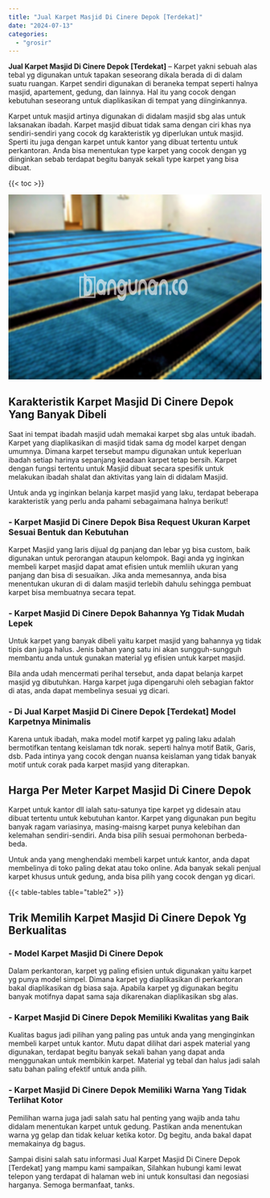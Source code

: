 ```yaml
---
title: "Jual Karpet Masjid Di Cinere Depok [Terdekat]"
date: "2024-07-13"
categories: 
  - "grosir"
---
```


**Jual Karpet Masjid Di Cinere Depok \[Terdekat\]** – Karpet yakni sebuah alas tebal yg digunakan untuk tapakan seseorang dikala berada di di dalam suatu ruangan. Karpet sendiri digunakan di beraneka tempat seperti halnya masjid, apartement, gedung, dan lainnya. Hal itu yang cocok dengan kebutuhan seseorang untuk diaplikasikan di tempat yang diinginkannya.

Karpet untuk masjid artinya digunakan di didalam masjid sbg alas untuk laksanakan ibadah. Karpet masjid dibuat tidak sama dengan ciri khas nya sendiri-sendiri yang cocok dg karakteristik yg diperlukan untuk masjid. Sperti itu juga dengan karpet untuk kantor yang dibuat tertentu untuk perkantoran. Anda bisa menentukan type karpet yang cocok dengan yg diinginkan sebab terdapat begitu banyak sekali type karpet yang bisa dibuat.

{{< toc >}}

![Jual Karpet Masjid Di Cinere Depok [Terdekat]](/images/grosir-karpet-murah-24.png)

## Karakteristik Karpet Masjid Di Cinere Depok Yang Banyak Dibeli

Saat ini tempat ibadah masjid udah memakai karpet sbg alas untuk ibadah. Karpet yang diaplikasikan di masjid tidak sama dg model karpet dengan umumnya. Dimana karpet tersebut mampu digunakan untuk keperluan ibadah setiap harinya sepanjang keadaan karpet tetap bersih. Karpet dengan fungsi tertentu untuk Masjid dibuat secara spesifik untuk melakukan ibadah shalat dan aktivitas yang lain di didalam Masjid.

Untuk anda yg inginkan belanja karpet masjid yang laku, terdapat beberapa karakteristik yang perlu anda pahami sebagaimana halnya berikut!

### \- Karpet Masjid Di Cinere Depok Bisa Request Ukuran Karpet Sesuai Bentuk dan Kebutuhan

Karpet Masjid yang laris dijual dg panjang dan lebar yg bisa custom, baik digunakan untuk perorangan ataupun kelompok. Bagi anda yg inginkan membeli karpet masjid dapat amat efisien untuk memliih ukuran yang panjang dan bisa di sesuaikan. Jika anda memesannya, anda bisa menentukan ukuran di di dalam masjid terlebih dahulu sehingga pembuat karpet bisa membuatnya secara tepat.

### \- Karpet Masjid Di Cinere Depok Bahannya Yg Tidak Mudah Lepek

Untuk karpet yang banyak dibeli yaitu karpet masjid yang bahannya yg tidak tipis dan juga halus. Jenis bahan yang satu ini akan sungguh-sungguh membantu anda untuk gunakan material yg efisien untuk karpet masjid.

Bila anda udah mencermati perihal tersebut, anda dapat belanja karpet masjid yg dibutuhkan. Harga karpet juga dipengaruhi oleh sebagian faktor di atas, anda dapat membelinya sesuai yg dicari.

### \- Di Jual Karpet Masjid Di Cinere Depok \[Terdekat\] Model Karpetnya Minimalis

Karena untuk ibadah, maka model motif karpet yg paling laku adalah bermotifkan tentang keislaman tdk norak. seperti halnya motif Batik, Garis, dsb. Pada intinya yang cocok dengan nuansa keislaman yang tidak banyak motif untuk corak pada karpet masjid yang diterapkan.

## Harga Per Meter Karpet Masjid Di Cinere Depok

Karpet untuk kantor dll ialah satu-satunya tipe karpet yg didesain atau dibuat tertentu untuk kebutuhan kantor. Karpet yang digunakan pun begitu banyak ragam variasinya, masing-maisng karpet punya kelebihan dan kelemahan sendiri-sendiri. Anda bisa pilih sesuai permohonan berbeda-beda.

Untuk anda yang menghendaki membeli karpet untuk kantor, anda dapat membelinya di toko paling dekat atau toko online. Ada banyak sekali penjual karpet khusus untuk gedung, anda bisa pilih yang cocok dengan yg dicari.

{{< table-tables table="table2" >}}

## Trik Memilih Karpet Masjid Di Cinere Depok Yg Berkualitas

### \- Model Karpet Masjid Di Cinere Depok

Dalam perkantoran, karpet yg paling efisien untuk digunakan yaitu karpet yg punya model simpel. Dimana karpet yg diaplikasikan di perkantoran bakal diaplikasikan dg biasa saja. Apabila karpet yg digunakan begitu banyak motifnya dapat sama saja dikarenakan diaplikasikan sbg alas.

### \- Karpet Masjid Di Cinere Depok Memiliki Kwalitas yang Baik

Kualitas bagus jadi pilihan yang paling pas untuk anda yang menginginkan membeli karpet untuk kantor. Mutu dapat dilihat dari aspek material yang digunakan, terdapat begitu banyak sekali bahan yang dapat anda menggunakan untuk membikin karpet. Material yg tebal dan halus jadi salah satu bahan paling efektif untuk anda pilih.

### \- Karpet Masjid Di Cinere Depok Memiliki Warna Yang Tidak Terlihat Kotor

Pemilihan warna juga jadi salah satu hal penting yang wajib anda tahu didalam menentukan karpet untuk gedung. Pastikan anda menentukan warna yg gelap dan tidak keluar ketika kotor. Dg begitu, anda bakal dapat memakainya dg bagus.

Sampai disini salah satu informasi Jual Karpet Masjid Di Cinere Depok \[Terdekat\] yang mampu kami sampaikan, Silahkan hubungi kami lewat telepon yang terdapat di halaman web ini untuk konsultasi dan negosiasi harganya. Semoga bermanfaat, tanks.
